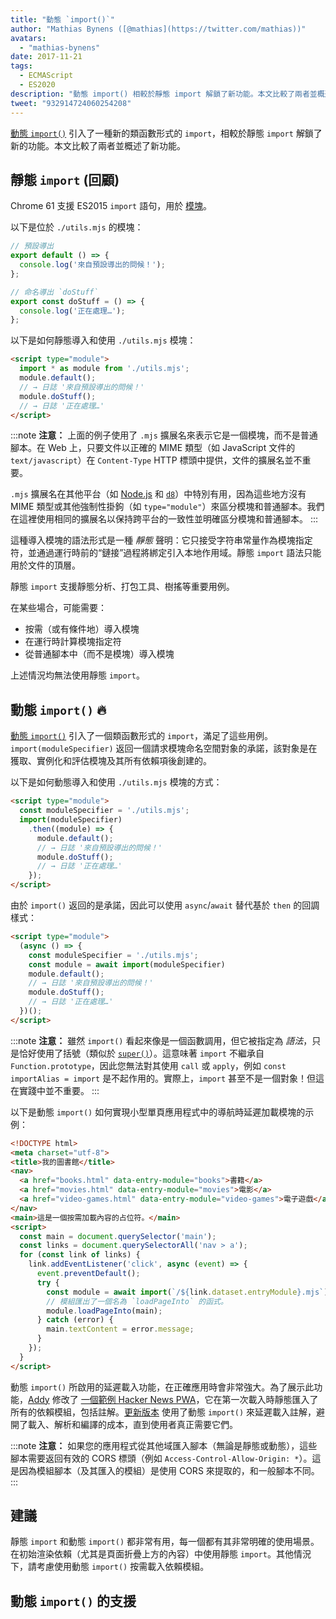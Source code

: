 ```yaml
---
title: "動態 `import()`"
author: "Mathias Bynens ([@mathias](https://twitter.com/mathias))"
avatars: 
  - "mathias-bynens"
date: 2017-11-21
tags: 
  - ECMAScript
  - ES2020
description: "動態 import() 相較於靜態 import 解鎖了新功能。本文比較了兩者並概述了新功能。"
tweet: "932914724060254208"
---
```

[動態 `import()`](https://github.com/tc39/proposal-dynamic-import) 引入了一種新的類函數形式的 `import`，相較於靜態 `import` 解鎖了新的功能。本文比較了兩者並概述了新功能。

<!--truncate-->
## 靜態 `import` (回顧)

Chrome 61 支援 ES2015 `import` 語句，用於 [模塊](/features/modules)。

以下是位於 `./utils.mjs` 的模塊：

```js
// 預設導出
export default () => {
  console.log('來自預設導出的問候！');
};

// 命名導出 `doStuff`
export const doStuff = () => {
  console.log('正在處理…');
};
```

以下是如何靜態導入和使用 `./utils.mjs` 模塊：

```html
<script type="module">
  import * as module from './utils.mjs';
  module.default();
  // → 日誌 '來自預設導出的問候！'
  module.doStuff();
  // → 日誌 '正在處理…'
</script>
```

:::note
**注意：** 上面的例子使用了 `.mjs` 擴展名來表示它是一個模塊，而不是普通腳本。在 Web 上，只要文件以正確的 MIME 類型（如 JavaScript 文件的 `text/javascript`）在 `Content-Type` HTTP 標頭中提供，文件的擴展名並不重要。

`.mjs` 擴展名在其他平台（如 [Node.js](https://nodejs.org/api/esm.html#esm_enabling) 和 [`d8`](/docs/d8)）中特別有用，因為這些地方沒有 MIME 類型或其他強制性掛鉤（如 `type="module"`）來區分模塊和普通腳本。我們在這裡使用相同的擴展名以保持跨平台的一致性並明確區分模塊和普通腳本。
:::

這種導入模塊的語法形式是一種 *靜態* 聲明：它只接受字符串常量作為模塊指定符，並通過運行時前的“鏈接”過程將綁定引入本地作用域。靜態 `import` 語法只能用於文件的頂層。

靜態 `import` 支援靜態分析、打包工具、樹搖等重要用例。

在某些場合，可能需要：

- 按需（或有條件地）導入模塊
- 在運行時計算模塊指定符
- 從普通腳本中（而不是模塊）導入模塊

上述情況均無法使用靜態 `import`。

## 動態 `import()` 🔥

[動態 `import()`](https://github.com/tc39/proposal-dynamic-import) 引入了一個類函數形式的 `import`，滿足了這些用例。`import(moduleSpecifier)` 返回一個請求模塊命名空間對象的承諾，該對象是在獲取、實例化和評估模塊及其所有依賴項後創建的。

以下是如何動態導入和使用 `./utils.mjs` 模塊的方式：

```html
<script type="module">
  const moduleSpecifier = './utils.mjs';
  import(moduleSpecifier)
    .then((module) => {
      module.default();
      // → 日誌 '來自預設導出的問候！'
      module.doStuff();
      // → 日誌 '正在處理…'
    });
</script>
```

由於 `import()` 返回的是承諾，因此可以使用 `async`/`await` 替代基於 `then` 的回調樣式：

```html
<script type="module">
  (async () => {
    const moduleSpecifier = './utils.mjs';
    const module = await import(moduleSpecifier)
    module.default();
    // → 日誌 '來自預設導出的問候！'
    module.doStuff();
    // → 日誌 '正在處理…'
  })();
</script>
```

:::note
**注意：** 雖然 `import()` 看起來像是一個函數調用，但它被指定為 *語法*，只是恰好使用了括號（類似於 [`super()`](https://developer.mozilla.org/en-US/docs/Web/JavaScript/Reference/Operators/super)）。這意味著 `import` 不繼承自 `Function.prototype`，因此您無法對其使用 `call` 或 `apply`，例如 `const importAlias = import` 是不起作用的。實際上，`import` 甚至不是一個對象！但這在實踐中並不重要。
:::

以下是動態 `import()` 如何實現小型單頁應用程式中的導航時延遲加載模塊的示例：

```html
<!DOCTYPE html>
<meta charset="utf-8">
<title>我的圖書館</title>
<nav>
  <a href="books.html" data-entry-module="books">書籍</a>
  <a href="movies.html" data-entry-module="movies">電影</a>
  <a href="video-games.html" data-entry-module="video-games">電子遊戲</a>
</nav>
<main>這是一個按需加載內容的占位符。</main>
<script>
  const main = document.querySelector('main');
  const links = document.querySelectorAll('nav > a');
  for (const link of links) {
    link.addEventListener('click', async (event) => {
      event.preventDefault();
      try {
        const module = await import(`/${link.dataset.entryModule}.mjs`);
        // 模組匯出了一個名為 `loadPageInto` 的函式。
        module.loadPageInto(main);
      } catch (error) {
        main.textContent = error.message;
      }
    });
  }
</script>
```

動態 `import()` 所啟用的延遲載入功能，在正確應用時會非常強大。為了展示此功能，[Addy](https://twitter.com/addyosmani) 修改了 [一個範例 Hacker News PWA](https://hnpwa-vanilla.firebaseapp.com/)，它在第一次載入時靜態匯入了所有的依賴模組，包括註解。[更新版本](https://dynamic-import.firebaseapp.com/) 使用了動態 `import()` 來延遲載入註解，避開了載入、解析和編譯的成本，直到使用者真正需要它們。

:::note
**注意：** 如果您的應用程式從其他域匯入腳本（無論是靜態或動態），這些腳本需要返回有效的 CORS 標頭（例如 `Access-Control-Allow-Origin: *`）。這是因為模組腳本（及其匯入的模組）是使用 CORS 來提取的，和一般腳本不同。
:::

## 建議

靜態 `import` 和動態 `import()` 都非常有用，每一個都有其非常明確的使用場景。在初始渲染依賴（尤其是頁面折疊上方的內容）中使用靜態 `import`。其他情況下，請考慮使用動態 `import()` 按需載入依賴模組。

## 動態 `import()` 的支援

<feature-support chrome="63"
                 firefox="67"
                 safari="11.1"
                 nodejs="13.2 https://nodejs.medium.com/announcing-core-node-js-support-for-ecmascript-modules-c5d6dc29b663"
                 babel="yes https://babeljs.io/docs/en/babel-plugin-syntax-dynamic-import"></feature-support>

